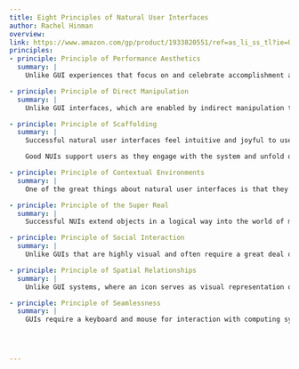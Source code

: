 ```yaml
---
title: Eight Principles of Natural User Interfaces
author: Rachel Hinman
overview:
link: https://www.amazon.com/gp/product/1933820551/ref=as_li_ss_tl?ie=UTF8&camp=1789&creative=390957&creativeASIN=1933820551&
principles:
- principle: Principle of Performance Aesthetics
  summary: |
    Unlike GUI experiences that focus on and celebrate accomplishment and task completion, NUI experiences focus on the joy of doing. NUI experiences should be like an ocean voyage; the pleasure comes from the interaction, not the accomplishment.

- principle: Principle of Direct Manipulation
  summary: |
    Unlike GUI interfaces, which are enabled by indirect manipulation through a keyboard and mouse, natural user interfaces enable users to interact directly with information objects. Touchscreens and gestural interaction functionality enable users to feel as if they are physically touching and manipulating information with their fingertips. Instead of what you see is what you get (WYSIWIG), successful NUI interfaces embody the principle of what you do is what you get.

- principle: Principle of Scaffolding
  summary: |
    Successful natural user interfaces feel intuitive and joyful to use. Information objects in a NUI behave in a manner that users intuitively expect. Unlike a successful GUI in which many options and commands are presented all at once and are depicted with very subtle hierarchy and visual emphasis, a successful NUI contains fewer options with interaction scaffolding. Scaffolding is a strong cue or guide that sets users’ expectations by giving them an indication of how the interaction will unfold.

    Good NUIs support users as they engage with the system and unfold or reveal themselves through actions in a natural fashion.

- principle: Principle of Contextual Environments
  summary: |
    One of the great things about natural user interfaces is that they are dynamic and can locate themselves in space and time. Unlike GUIs that will present a user with the same set of options regardless of the context, NUIs are responsive to the environment and suggest what the next interaction should be.

- principle: Principle of the Super Real
  summary: |
    Successful NUIs extend objects in a logical way into the world of magic, unlike GUIs that contain information in a cascading series of windows that resemble sheets of paper. With features like stretch to zoom, the UI elements of NUIs not only look real, but we also perceive them to be super real as their character can change in a way that is almost magical.

- principle: Principle of Social Interaction
  summary: |
    Unlike GUIs that are highly visual and often require a great deal of cognitive focus to use, NUIs are simpler and require less cognitive investment. Instead of getting lost in a labyrinth of menu options, menus on NUIs are streamlined, enabling more opportunities for users to engage and interact with other users instead of the system’s interface. As opposed to GUI laptops, which are optimized for individual use, systems with larger NUI formats, like the Microsoft Surface Table or tablets similar to the iPad, lend themselves to social computing experiences.

- principle: Principle of Spatial Relationships
  summary: |
    Unlike GUI systems, where an icon serves as visual representation of information, NUIs represent information as objects. In the world of successful natural user interfaces, a portion of an object often stands for the object itself. NUI objects are intelligent and have auras.

- principle: Principle of Seamlessness
  summary: |
    GUIs require a keyboard and mouse for interaction with computing systems. Touchscreens, sensors embedded in hardware, and the use of gestural UIs enable NUI interactions to feel seamless for users because the interactions are direct. There are fewer barriers between the user and information.




---
```

